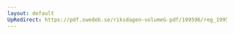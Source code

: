 ```yaml
---
layout: default
UpRedirect: https://pdf.swedeb.se/riksdagen-volumeG-pdf/199596/reg_199596/reg_199596_0056.pdf
---
```


